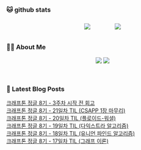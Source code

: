 
###  🐱 github stats  

<div id="main" align="center">
    <img src="https://github-readme-stats.vercel.app/api?username=Kojaewoong0504&count_private=true&show_icons=true&theme=tokyonight"
        style="height: auto; margin-left: 20px; margin-right: 20px; padding: 10px;"/>
    <img src="https://github-readme-stats.vercel.app/api/top-langs/?username=Kojaewoong0504&layout=compact"   
        style="height: auto; margin-left: 20px; margin-right: 20px; padding: 10px;"/>
</div>

###  💁‍♀️ About Me  
<p align="center">
    <a href="https://www.gowoong.com/"><img src="https://img.shields.io/badge/Blog-FF5722?style=flat-square&logo=Blogger&logoColor=white"/></a>
    <a href="mailto:jaewoong.ko0504@gmail.com"><img src="https://img.shields.io/badge/Gmail-d14836?style=flat-square&logo=Gmail&logoColor=white&link=ilovefran.ofm@gmail.com"/></a>
</p>

<br>

### 📕 Latest Blog Posts   

<a href ="https://www.gowoong.com/43"> 크래프톤 정글 8기 - 3주차 시작 전 회고 </a> <br>
<a href ="https://www.gowoong.com/42"> 크래프톤 정글 8기 - 21일차 TIL (CSAPP 1장 마무리) </a> <br>
<a href ="https://www.gowoong.com/41"> 크래프톤 정글 8기 - 20일차 TIL (플로이드-워셜) </a> <br>
<a href ="https://www.gowoong.com/40"> 크래프톤 정글 8기 - 19일차 TIL (다익스트라 알고리즘) </a> <br>
<a href ="https://www.gowoong.com/39"> 크래프톤 정글 8기 - 18일차 TIL (유니언 파인드 알고리즘) </a> <br>
<a href ="https://www.gowoong.com/38"> 크래프톤 정글 8기 - 17일차 TIL (그래프 이론) </a> <br>
